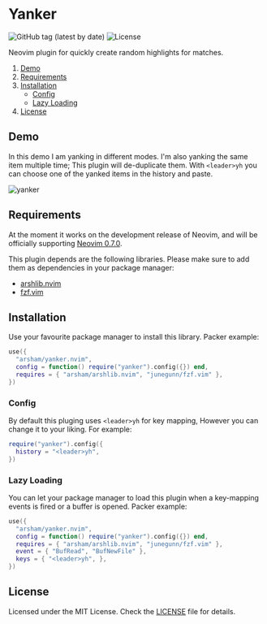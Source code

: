 # Yanker

![GitHub tag (latest by date)](https://img.shields.io/github/v/tag/arsham/yanker.nvim)
![License](https://img.shields.io/github/license/arsham/yanker.nvim)

Neovim plugin for quickly create random highlights for matches.

1. [Demo](#demo)
2. [Requirements](#requirements)
3. [Installation](#installation)
   - [Config](#config)
   - [Lazy Loading](#lazy-loading)
4. [License](#license)

## Demo

In this demo I am yanking in different modes. I'm also yanking the same item
multiple time; This plugin will de-duplicate them. With `<leader>yh` you can
choose one of the yanked items in the history and paste.

![yanker](https://user-images.githubusercontent.com/428611/148665300-6ecd1e48-e863-40d7-8c17-0cb3c9f7797d.gif)

## Requirements

At the moment it works on the development release of Neovim, and will be
officially supporting [Neovim 0.7.0](https://github.com/neovim/neovim/releases/tag/v0.7.0).

This plugin depends are the following libraries. Please make sure to add them
as dependencies in your package manager:

- [arshlib.nvim](https://github.com/arsham/arshlib.nvim)
- [fzf.vim](https://github.com/junegunn/fzf.vim)

## Installation

Use your favourite package manager to install this library. Packer example:

```lua
use({
  "arsham/yanker.nvim",
  config = function() require("yanker").config({}) end,
  requires = { "arsham/arshlib.nvim", "junegunn/fzf.vim" },
})
```

### Config

By default this pluging uses `<leader>yh` for key mapping, However you can
change it to your liking. For example:

```lua
require("yanker").config({
  history = "<leader>yh",
})
```

### Lazy Loading

You can let your package manager to load this plugin when a key-mapping
events is fired or a buffer is opened. Packer example:

```lua
use({
  "arsham/yanker.nvim",
  config = function() require("yanker").config({}) end,
  requires = { "arsham/arshlib.nvim", "junegunn/fzf.vim" },
  event = { "BufRead", "BufNewFile" },
  keys = { "<leader>yh", },
})
```

## License

Licensed under the MIT License. Check the [LICENSE](./LICENSE) file for details.

<!--
vim: foldlevel=1
-->

